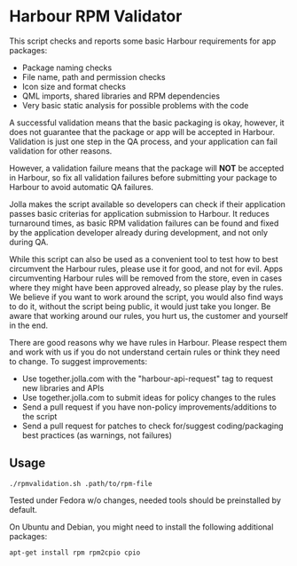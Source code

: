 # Harbour RPM Validator

This script checks and reports some basic Harbour requirements for app packages:

  * Package naming checks
  * File name, path and permission checks
  * Icon size and format checks
  * QML imports, shared libraries and RPM dependencies
  * Very basic static analysis for possible problems with the code

A successful validation means that the basic packaging is okay, however, it does not guarantee that the package or app will be accepted in Harbour. Validation is just one step in the QA process, and your application can fail validation for other reasons.

However, a validation failure means that the package will **NOT** be accepted in Harbour, so fix all validation failures before submitting your package to Harbour to avoid automatic QA failures.

Jolla makes the script available so developers can check if their application passes basic criterias for application submission to Harbour. It reduces turnaround times, as basic RPM validation failures can be found and fixed by the application developer already during development, and not only during QA.

While this script can also be used as a convenient tool to test how to best circumvent the Harbour rules, please use it for good, and not for evil. Apps circumventing Harbour rules will be removed from the store, even in cases where they might have been approved already, so please play by the rules. We believe if you want to work around the script, you would also find ways to do it, without the script being public, it would just take you longer. Be aware that working around our rules, you hurt us, the customer and yourself in the end.

There are good reasons why we have rules in Harbour. Please respect them and work with us if you do not understand certain rules or think they need to change. To suggest improvements:

  * Use together.jolla.com with the "harbour-api-request" tag to request new libraries and APIs
  * Use together.jolla.com to submit ideas for policy changes to the rules
  * Send a pull request if you have non-policy improvements/additions to the script
  * Send a pull request for patches to check for/suggest coding/packaging best practices (as warnings, not failures)


## Usage

```
./rpmvalidation.sh .path/to/rpm-file
```

Tested under Fedora w/o changes, needed tools should be preinstalled by default.

On Ubuntu and Debian, you might need to install the following additional packages:

```
apt-get install rpm rpm2cpio cpio
```
